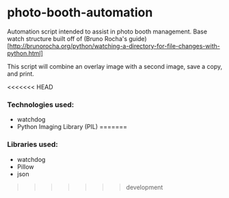 # photo-booth-automation
Automation script intended to assist in photo booth management.
Base watch structure built off of (Bruno Rocha's guide)[http://brunorocha.org/python/watching-a-directory-for-file-changes-with-python.html]

This script will combine an overlay image with a second image, save a copy, and print.

<<<<<<< HEAD
### Technologies used:
- watchdog
- Python Imaging Library (PIL)
=======
### Libraries used:
- watchdog
- Pillow
- json
>>>>>>> development
